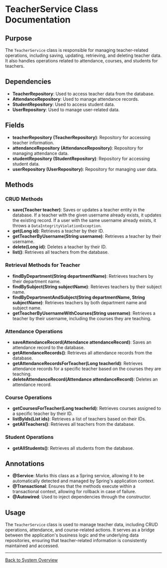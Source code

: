 # TeacherService Class Documentation

## Purpose

The `TeacherService` class is responsible for managing teacher-related operations, including saving, updating, retrieving, and deleting teacher data. It also handles operations related to attendance, courses, and students for teachers.

## Dependencies

- **TeacherRepository**: Used to access teacher data from the database.
- **AttendanceRepository**: Used to manage attendance records.
- **StudentRepository**: Used to access student data.
- **UserRepository**: Used to manage user-related data.

## Fields

- **teacherRepository (TeacherRepository)**: Repository for accessing teacher information.
- **attendanceRepository (AttendanceRepository)**: Repository for managing attendance data.
- **studentRepository (StudentRepository)**: Repository for accessing student data.
- **userRepository (UserRepository)**: Repository for managing user data.

## Methods

### CRUD Methods

- **save(Teacher teacher)**: Saves or updates a teacher entity in the database. If a teacher with the given username already exists, it updates the existing record. If a user with the same username already exists, it throws a `DataIntegrityViolationException`.
- **get(Long id)**: Retrieves a teacher by their ID.
- **getTeacherByUsername(String username)**: Retrieves a teacher by their username.
- **delete(Long id)**: Deletes a teacher by their ID.
- **list()**: Retrieves all teachers from the database.

### Retrieval Methods for Teacher

- **findByDepartment(String departmentName)**: Retrieves teachers by their department name.
- **findBySubject(String subjectName)**: Retrieves teachers by their subject name.
- **findByDepartmentAndSubject(String departmentName, String subjectName)**: Retrieves teachers by both department name and subject name.
- **getTeacherByUsernameWithCourses(String username)**: Retrieves a teacher by their username, including the courses they are teaching.

### Attendance Operations

- **saveAttendanceRecord(Attendance attendanceRecord)**: Saves an attendance record to the database.
- **getAttendanceRecords()**: Retrieves all attendance records from the database.
- **getAttendanceRecordsForTeacher(Long teacherId)**: Retrieves attendance records for a specific teacher based on the courses they are teaching.
- **deleteAttendanceRecord(Attendance attendanceRecord)**: Deletes an attendance record.

### Course Operations

- **getCoursesForTeacher(Long teacherId)**: Retrieves courses assigned to a specific teacher by their ID.
- **listByIds(List<Long> ids)**: Retrieves a list of teachers based on their IDs.
- **getAllTeachers()**: Retrieves all teachers from the database.

### Student Operations

- **getAllStudents()**: Retrieves all students from the database.

## Annotations

- **@Service**: Marks this class as a Spring service, allowing it to be automatically detected and managed by Spring's application context.
- **@Transactional**: Ensures that the methods execute within a transactional context, allowing for rollback in case of failure.
- **@Autowired**: Used to inject dependencies through the constructor.

## Usage

The `TeacherService` class is used to manage teacher data, including CRUD operations, attendance, and course-related actions. It serves as a bridge between the application's business logic and the underlying data repositories, ensuring that teacher-related information is consistently maintained and accessed.

---

[Back to System Overview](../system-overview.md)
